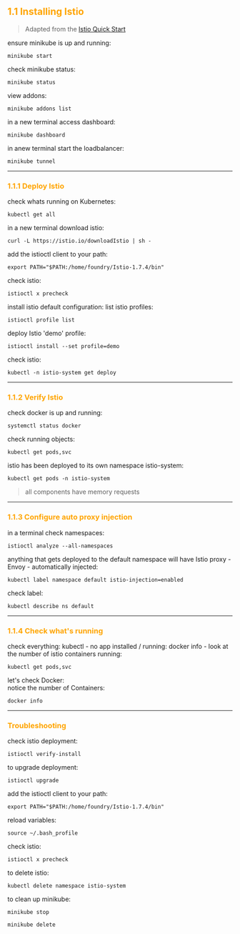 ## <font color="orange"> 1.1 Installing Istio </font>

> Adapted from the [Istio Quick Start](https://istio.io/docs/setup/kubernetes/quick-start/)  

ensure minikube is up and running:
```
minikube start
```

check minikube status:
```
minikube status
```
view addons:
```
minikube addons list
```

in a new terminal access dashboard:
```
minikube dashboard
```

in anew terminal start the loadbalancer:
```
minikube tunnel
```
---

### <font color="orange"> 1.1.1 Deploy Istio </font>
check whats running on Kubernetes:
```
kubectl get all
```
in a new terminal download istio: 
```
curl -L https://istio.io/downloadIstio | sh -
```
add the istioctl client to your path:
```
export PATH="$PATH:/home/foundry/Istio-1.7.4/bin"
```
check istio:
```
istioctl x precheck
```

install istio default configuration:
list istio profiles:
```
istioctl profile list
```
deploy Istio 'demo' profile:
```
istioctl install --set profile=demo
```
check istio:
```
kubectl -n istio-system get deploy
```
---

### <font color="orange"> 1.1.2 Verify Istio </font>
check docker is up and running:
```
systemctl status docker
```

check running objects:
```
kubectl get pods,svc
```
istio has been deployed to its own namespace istio-system:
```
kubectl get pods -n istio-system
```
> all components have memory requests
---

### <font color="orange"> 1.1.3 Configure auto proxy injection </font>
in a terminal check namespaces:
```
istioctl analyze --all-namespaces
```
anything that gets deployed to the default namespace will have Istio proxy - Envoy - automatically injected: 
```
kubectl label namespace default istio-injection=enabled
```
check label:
```
kubectl describe ns default
```

---

### <font color="orange"> 1.1.4 Check what's running </font>
check everything:
kubectl - no app installed / running:
docker info - look at the number of istio containers running:
```
kubectl get pods,svc
```
let's check Docker:  
notice the number of Containers:
```
docker info
```
---

### <font color="orange"> Troubleshooting </font>
check istio deployment:
```
istioctl verify-install
```
to upgrade deployment:
```
istioctl upgrade
```
add the istioctl client to your path:
```
export PATH="$PATH:/home/foundry/Istio-1.7.4/bin"
```
reload variables:
```
source ~/.bash_profile
```
check istio:
```
istioctl x precheck
```


to delete istio:
```
kubectl delete namespace istio-system
```

to clean up minikube:
```
minikube stop
```
```
minikube delete
```